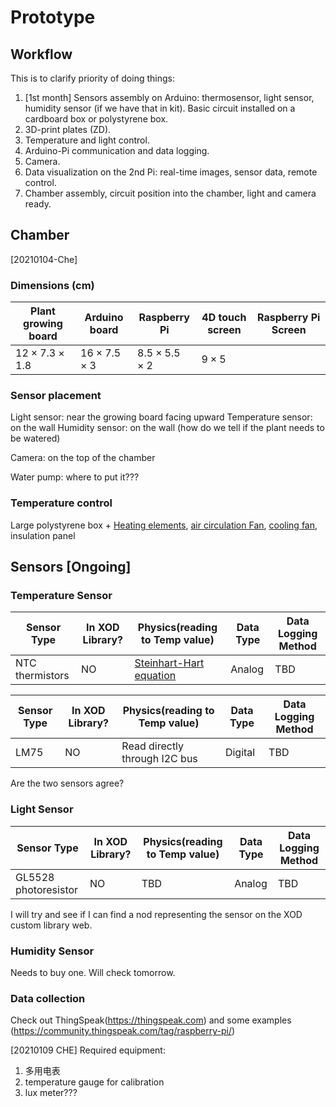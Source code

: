 # Prototype

## Workflow

This is to clarify priority of doing things:

1. [1st month] Sensors assembly on Arduino: thermosensor, light sensor, humidity sensor (if we have that in kit). Basic circuit installed on a cardboard box or polystyrene box.
2. 3D-print plates (ZD).
3. Temperature and light control. 
4. Arduino-Pi communication and data logging.
5. Camera.
6. Data visualization on the 2nd Pi: real-time images, sensor data, remote control.
7. Chamber assembly, circuit position into the chamber, light and camera ready.

## Chamber

[20210104-Che]

### Dimensions (cm)

| Plant growing board    | Arduino board        | Raspberry Pi          | 4D touch screen | Raspberry Pi Screen |
| ---------------------- | -------------------- | --------------------- | --------------- | ------------------- |
| $12\times7.3\times1.8$ | $16\times7.5\times3$ | $8.5\times5.5\times2$ | $9\times5$      |                     |

### Sensor placement

Light sensor: near the growing board facing upward
Temperature sensor: on the wall
Humidity sensor: on the wall (how do we tell if the plant needs to be watered)

Camera: on the top of the chamber

Water pump: where to put it???

### Temperature control

Large polystyrene box +
[Heating elements](https://uk.rs-online.com/web/p/heating-elements/2995950/), [air circulation Fan](https://uk.rs-online.com/web/p/axial-fans/6688827/), [cooling fan](https://www.banggood.com/Geekcreit-12V-6A-DIY-Electronic-Semiconductor-Refrigerator-Radiator-Cooling-Equipment-p-1074404.html?akmClientCountry=CN&cur_warehouse=CN), insulation panel



## Sensors [Ongoing]

### Temperature Sensor

| Sensor Type| In XOD Library? | Physics(reading to Temp value)| Data Type |   Data Logging Method|
| ---------- | --------- | -------- | -------- | ----------- |
| NTC thermistors    | NO       |   [Steinhart-Hart equation](https://learn.adafruit.com/thermistor/using-a-thermistor) | Analog     | TBD|

| Sensor Type| In XOD Library? | Physics(reading to Temp value)| Data Type |   Data Logging Method|
| ---------- | --------- | -------- | -------- | ----------- |
| LM75   | NO       |   Read directly through I2C bus | Digital | TBD|

Are the two sensors agree?

### Light Sensor
| Sensor Type| In XOD Library? | Physics(reading to Temp value)| Data Type |   Data Logging Method|
| ---------- | --------- | -------- | -------- | ----------- |
|GL5528 photoresistor| NO      |  TBD  | Analog | TBD|

I will try and see if I can find a nod representing the sensor on the XOD custom library web.

### Humidity Sensor
Needs to buy one. Will check tomorrow.

### Data collection

Check out ThingSpeak(https://thingspeak.com) and some examples (https://community.thingspeak.com/tag/raspberry-pi/)

[20210109 CHE]
Required equipment:
1. 多用电表
2.  temperature gauge for calibration
3.  lux meter???


